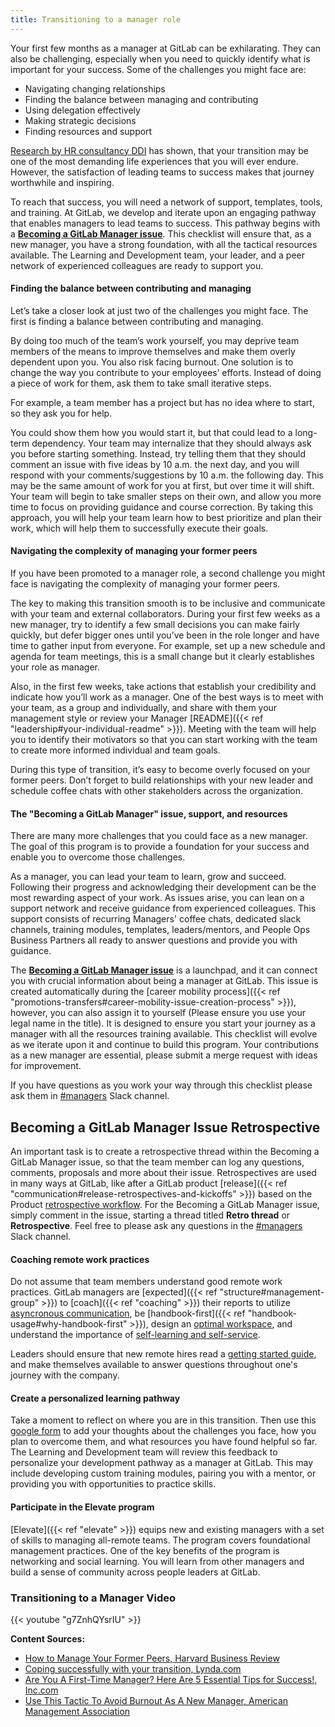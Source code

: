 ```yaml
---
title: Transitioning to a manager role
---
```


Your first few months as a manager at GitLab can be exhilarating. They can also be challenging, especially when you need to quickly identify what is important for your success.
Some of the challenges you might face are:

- Navigating changing relationships
- Finding the balance between managing and contributing
- Using delegation effectively
- Making strategic decisions
- Finding resources and support

[Research by HR consultancy DDI](https://www.management-issues.com/news/3917/dealing-with-a-promotion-is-as-stressful-as-divorce/) has shown, that your transition may be one of the most demanding life experiences that you will ever endure. However, the satisfaction of leading teams to success makes that journey worthwhile and inspiring.

To reach that success, you will need a network of support, templates, tools, and training. At GitLab, we develop and iterate upon an engaging pathway that enables managers to lead teams to success. This pathway begins with a **[Becoming a GitLab Manager issue](https://gitlab.com/gitlab-com/people-group/Training/-/blob/master/.gitlab/issue_templates/becoming-a-gitlab-manager.md)**. This checklist will ensure that, as a new manager, you have a strong foundation, with all the tactical resources available. The Learning and Development team, your leader, and a peer network of experienced colleagues are ready to support you.

#### Finding the balance between contributing and managing

Let’s take a closer look at just two of the challenges you might face. The first is finding a balance between contributing and managing.

By doing too much of the team’s work yourself, you may deprive team members of the means to improve themselves and make them overly dependent upon you. You also risk facing burnout. One solution is to change the way you contribute to your employees’ efforts. Instead of doing a piece of work for them, ask them to take small iterative steps.

For example, a team member has a project but has no idea where to start, so they ask you for help.

You could show them how you would start it, but that could lead to a long-term dependency. Your team may internalize that they should always ask you before starting something. Instead, try telling them that they should comment an issue with five ideas by 10 a.m. the next day, and you will respond with your comments/suggestions by 10 a.m. the following day. This may be the same amount of work for you at first, but over time it will shift. Your team will begin to take smaller steps on their own, and allow you more time to focus on providing guidance and course correction. By taking this approach, you will help your team learn how to best prioritize and plan their work, which will help them to successfully execute their goals.

#### Navigating the complexity of managing your former peers

If you have been promoted to a manager role, a second challenge you might face is navigating the complexity of managing your former peers.

The key to making this transition smooth is to be inclusive and communicate with your team and external collaborators. During your first few weeks as a new manager, try to identify a few small decisions you can make fairly quickly, but defer bigger ones until you’ve been in the role longer and have time to gather input from everyone. For example, set up a new schedule and agenda for team meetings, this is a small change but it clearly establishes your role as manager.

Also, in the first few weeks, take actions that establish your credibility and indicate how you’ll work as a manager. One of the best ways is to meet with your team, as a group and individually, and share with them your management style or review your Manager [README]({{< ref "leadership#your-individual-readme" >}}). Meeting with the team will help you to identify their motivators so that you can start working with the team to create more informed individual and team goals.

During this type of transition, it’s easy to become overly focused on your former peers. Don’t forget to build relationships with your new leader and schedule coffee chats with other stakeholders across the organization.

#### The "Becoming a GitLab Manager" issue, support, and resources

There are many more challenges that you could face as a new manager. The goal of this program is to provide a foundation for your success and enable you to overcome those challenges.

As a manager, you can lead your team to learn, grow and succeed. Following their progress and acknowledging their development can be the most rewarding aspect of your work. As issues arise, you can lean on a support network and receive guidance from experienced colleagues. This support consists of recurring Managers' coffee chats, dedicated slack channels, training modules, templates, leaders/mentors, and People Ops Business Partners all ready to answer questions and provide you with guidance.

The **[Becoming a GitLab Manager issue](https://gitlab.com/gitlab-com/people-group/Training/-/blob/master/.gitlab/issue_templates/becoming-a-gitlab-manager.md)** is a launchpad, and it can connect you with crucial information about being a manager at GitLab. This issue is created automatically during the [career mobility process]({{< ref "promotions-transfers#career-mobility-issue-creation-process" >}}), however, you can also assign it to yourself (Please ensure you use your legal name in the title). It is designed to ensure you start your journey as a manager with all the resources training available.  This checklist will evolve as we iterate upon it and continue to build this program. Your contributions as a new manager are essential, please submit a merge request with ideas for improvement.

If you have questions as you work your way through this checklist please ask them in [#managers](https://gitlab.slack.com/messages/C5Z55R5J5/details/) Slack channel.

## Becoming a GitLab Manager Issue Retrospective

An important task is to create a retrospective thread within the Becoming a GitLab Manager issue, so that the team member can log any questions, comments, proposals and more about their issue. Retrospectives are used in many ways at GitLab, like after a GitLab product [release]({{< ref "communication#release-retrospectives-and-kickoffs" >}}) based on the Product [retrospective workflow](https://about.gitlab.com/handbook/engineering/workflow/#retrospective). For the Becoming a GitLab Manager issue, simply comment in the issue, starting a thread titled **Retro thread** or **Retrospective**. Feel free to please ask any questions in the [#managers](https://gitlab.slack.com/messages/C5Z55R5J5/details/) Slack channel.

#### Coaching remote work practices

Do not assume that team members understand good remote work practices. GitLab managers are [expected]({{< ref "structure#management-group" >}}) to [coach]({{< ref "coaching" >}}) their reports to utilize [asyncronous communication](https://about.gitlab.com/company/culture/all-remote/management/#asynchronous), be [handbook-first]({{< ref "handbook-usage#why-handbook-first" >}}), design an [optimal workspace](https://about.gitlab.com/company/culture/all-remote/workspace/), and understand the importance of [self-learning and self-service](https://about.gitlab.com/company/culture/all-remote/self-service/).

Leaders should ensure that new remote hires read a [getting started guide](https://about.gitlab.com/company/culture/all-remote/getting-started/), and make themselves available to answer questions throughout one's journey with the company.

#### Create a personalized learning pathway

Take a moment to reflect on where you are in this transition. Then use this [google form](https://forms.gle/WUpxZNG2VcYFQLon9) to add your thoughts about the challenges you face, how you plan to overcome them, and what resources you have found helpful so far. The Learning and Development team will review this feedback to personalize your development pathway as a manager at GitLab. This may include developing custom training modules, pairing you with a mentor, or providing you with opportunities to practice skills.

#### Participate in the Elevate program

[Elevate]({{< ref "elevate" >}}) equips new and existing managers with a set of skills to managing all-remote teams. The program covers foundational management practices. One of the key benefits of the program is networking and social learning. You will learn from other managers and build a sense of community across people leaders at GitLab.

### Transitioning to a Manager Video

{{< youtube "g7ZnhQYsrIU" >}}

**Content Sources:**

- [How to Manage Your Former Peers, Harvard Business Review](https://hbr.org/2012/12/how-to-manage-your-former-peer)
- [Coping successfully with your transition, Lynda.com](https://www.lynda.com/Business-Skills-tutorials/Coping-successfully-your-transition/119004/132715-4.html)
- [Are You A First-Time Manager? Here Are 5 Essential Tips for Success!, Inc.com](https://www.inc.com/melissa-lamson/5-success-strategies-for-first-time-managers.html)
- [Use This Tactic To Avoid Burnout As A New Manager, American Management Association](https://playbook.amanet.org/training-articles-avoid-burnout-new-manager/)
